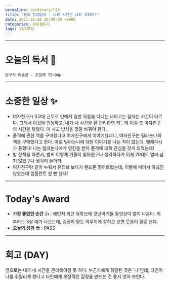 ```yaml
---
permalink: /ordinary/113
title: "평비 113일차 : 나의 시간은 나의 것이다!"
date: 2021-11-28 20:00:00 +0900
categories: 평비챌린지
tags: 1일1평범
---
```


---
# 오늘의 독서 📕
`방구석 미술관 - 조원재 75~94p`  


---
# 소중한 일상 ✨
- 여자친구가 3교대 근무로 인해서 일반 직장을 다니는 나하고는 잠자는 시간이 다르다. 그래서 이것을 인정하고, 내가 내 시간을 잘 관리하면 되는데 이걸 또 여자친구의 시간을 탓했다. 이 사고 방식을 정말 바꿔야 한다.
- 품격에 관한 책을 구매했다고 여자친구에게 이야기했더니, 여자친구는 밀라논나의 책을 구매했다고 한다. 따로 밀라논나에 대한 이야기를 나눈 적이 없는데, 텔레파시가 통했다! 나는 밀라논나에게 영감을 받아 품격에 대해 관심을 갖게 되었는데!
- 밤 산책을 하면서, 벌써 이렇게 겨울이 찾아왔구나 생각하다가 이제 20대도 얼마 남지 않았구나 생각이 들더라.
- 여자친구랑 같이 누워서 유튜브 보다가 핸드폰 떨어트렸는데, 이빨에 박아서 아프진 않았는데 임플란트 할 뻔 했다!

---
# Today's Award
- **가장 좋았던 순간** 👍 : 왜인지 최근 유튜브에 갓난아기들 동영상이 많이 나온다. 리후라는 3살 애가 나오는데, 굉장히 말도 야무지게 잘하고 보면 웃음이 절로 난다.
- **오늘의 성과** 😎 : PASS

---
# 회고 (DAY)
앞으로는 내가 내 시간을 관리해야할 듯 하다. 누군가에게 휘말린 것은 '나'인데, 타인이 나를 휘말리게 했다고 타인에게 부정적인 감정을 만드는 건 좋지 않아 보인다.